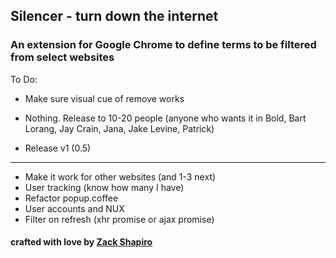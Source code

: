 ## Silencer - turn down the internet

### An extension for Google Chrome to define terms to be filtered from select websites

To Do:
* Make sure visual cue of remove works

* Nothing. Release to 10-20 people (anyone who wants it in Bold, Bart Lorang, Jay Crain, Jana, Jake Levine, Patrick)

* Release v1 (0.5)

***

* Make it work for other websites (and 1-3 next)
* User tracking (know how many I have)
* Refactor popup.coffee
* User accounts and NUX
* Filter on refresh (xhr promise or ajax promise)

#### crafted with love by [Zack Shapiro](http://twitter.com/zackshapiro)
